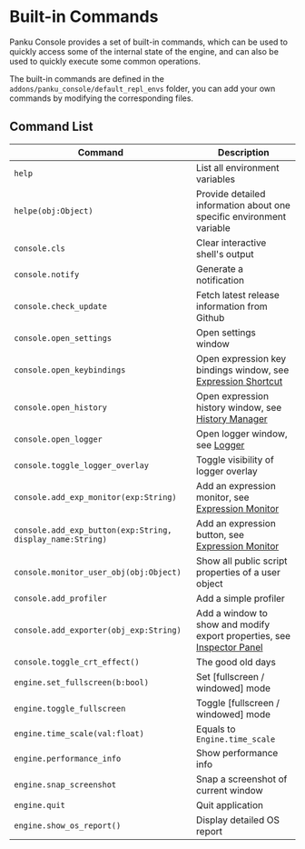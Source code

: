 # Built-in Commands

Panku Console provides a set of built-in commands, which can be used to quickly access some of the internal state of the engine, and can also be used to quickly execute some common operations.

The built-in commands are defined in the `addons/panku_console/default_repl_envs` folder, you can add your own commands by modifying the corresponding files.

## **Command List**

| Command | Description |
| --- | --- |
| `help` | List all environment variables |
| `helpe(obj:Object)` | Provide detailed information about one specific environment variable |
| `console.cls` | Clear interactive shell's output |
| `console.notify` | Generate a notification |
| `console.check_update` | Fetch latest release information from Github |
| `console.open_settings` | Open settings window |
| `console.open_keybindings` | Open expression key bindings window, see [Expression Shortcut](expression_shortcut.md) |
| `console.open_history` | Open expression history window, see [History Manager](history_manager.md) |
| `console.open_logger` | Open logger window, see [Logger](logger.md) |
| `console.toggle_logger_overlay` | Toggle visibility of logger overlay |
| `console.add_exp_monitor(exp:String)` | Add an expression monitor, see [Expression Monitor](expression_monitor.md) |
| `console.add_exp_button(exp:String, display_name:String)` | Add an expression button, see [Expression Monitor](expression_monitor.md) |
| `console.monitor_user_obj(obj:Object)` | Show all public script properties of a user object |
| `console.add_profiler` | Add a simple profiler |
| `console.add_exporter(obj_exp:String)` | Add a window to show and modify export properties, see [Inspector Panel](generating_inspector_panel.md) |
| `console.toggle_crt_effect()` | The good old days |
| `engine.set_fullscreen(b:bool)` | Set [fullscreen / windowed] mode |
| `engine.toggle_fullscreen` | Toggle [fullscreen / windowed] mode |
| `engine.time_scale(val:float)` | Equals to `Engine.time_scale` |
| `engine.performance_info` | Show performance info |
| `engine.snap_screenshot` | Snap a screenshot of current window |
| `engine.quit` | Quit application |
| `engine.show_os_report()` | Display detailed OS report |